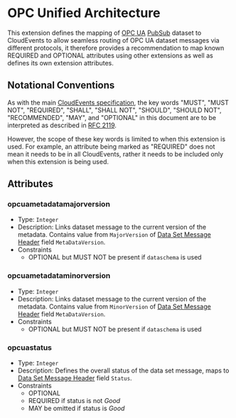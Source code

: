 # OPC Unified Architecture

This extension defines the mapping of [OPC UA](https://reference.opcfoundation.org/Core/Part1/v105/docs/)
[PubSub](https://reference.opcfoundation.org/Core/Part14/v105/docs/) dataset to
CloudEvents to allow seamless routing of OPC UA dataset messages via different
protocols, it therefore provides a recommendation to map known REQUIRED and
OPTIONAL attributes using other extensions as well as defines its own extension
attributes.

## Notational Conventions

As with the main [CloudEvents specification](../spec.md), the key words "MUST",
"MUST NOT", "REQUIRED", "SHALL", "SHALL NOT", "SHOULD", "SHOULD NOT",
"RECOMMENDED", "MAY", and "OPTIONAL" in this document are to be interpreted as
described in [RFC 2119](https://tools.ietf.org/html/rfc2119).

However, the scope of these key words is limited to when this extension is used.
For example, an attribute being marked as "REQUIRED" does not mean it needs to
be in all CloudEvents, rather it needs to be included only when this extension
is being used.

## Attributes

### opcuametadatamajorversion

- Type: `Integer`
- Description: Links dataset message to the current version of the metadata.
Contains value from `MajorVersion` of [Data Set Message Header](https://reference.opcfoundation.org/Core/Part14/v105/docs/7.2.5.4#Table164) field `MetaDataVersion`.
- Constraints
  - OPTIONAL but MUST NOT be present if `dataschema` is used

### opcuametadataminorversion

- Type: `Integer`
- Description: Links dataset message to the current version of the metadata.
Contains value from `MinorVersion` of [Data Set Message
Header](https://reference.opcfoundation.org/Core/Part14/v105/docs/7.2.5.4#Table164)
field `MetaDataVersion`.
- Constraints
  - OPTIONAL but MUST NOT be present if `dataschema` is used

### opcuastatus

- Type: `Integer`
- Description: Defines the overall status of the data set message, maps to [Data Set Message Header](https://reference.opcfoundation.org/Core/Part14/v105/docs/7.2.5.4#Table164) field `Status`.
- Constraints
  - OPTIONAL
  - REQUIRED if status is not _Good_
  - MAY be omitted if status is _Good_
